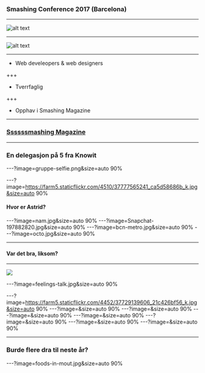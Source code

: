 ### Smashing Conference 2017 (Barcelona)

---

![alt text](../master/cat.png)

---

![alt text](../master/smashing-CAT.png)

---

* Web develeopers & web designers

+++
* Tverrfaglig

+++
* Opphav i Smashing Magazine


---

### [Ssssssmashing Magazine](https://www.smashingmagazine.com/)

---

### En delegasjon på 5 fra Knowit

---?image=gruppe-selfie.png&size=auto 90%


---?image=https://farm5.staticflickr.com/4510/37777565241_ca5d58686b_k.jpg&size=auto 90%
#### Hvor er Astrid?

---?image=nam.jpg&size=auto 90%
---?image=Snapchat-197882820.jpg&size=auto 90%
---?image=bcn-metro.jpg&size=auto 90%
---?image=octo.jpg&size=auto 90%

---
#### Var det bra, liksom?

---
![](https://farm5.staticflickr.com/4446/23924880088_d7943d80ff_k.jpg)

---?image=feelings-talk.jpg&size=auto 90%

---?image=https://farm5.staticflickr.com/4452/37729139606_21c426bf56_k.jpg&size=auto 90%
---?image=&size=auto 90%
---?image=&size=auto 90%
---?image=&size=auto 90%
---?image=&size=auto 90%
---?image=&size=auto 90%
---?image=&size=auto 90%
---?image=&size=auto 90%


---
### Burde flere dra til neste år?
 
---?image=foods-in-mout.jpg&size=auto 90%
